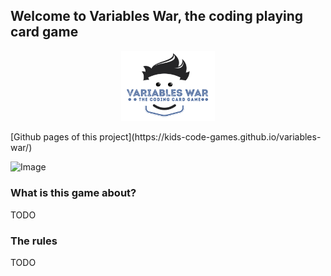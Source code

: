 ## Welcome to Variables War, the coding playing card game

<p align="center">
    <a href="https://kids-code-games.github.io/variables-war/" target="_blank">
    <img width="150" src="./images/variables-war.png" alt="Variables WarCard Game">
    </a>
</p>
[Github pages of this project](https://kids-code-games.github.io/variables-war/)


![Image](https://www.anthonyherve.fr/uploads/images/855b41d0232d6b2a4ba39f8625ef7644bf18e394.gif)

### What is this game about?

TODO

### The rules

TODO